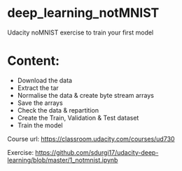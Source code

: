 # deep_learning_notMNIST

Udacity noMNIST exercise to train your first model

# Content: 
* Download the data
* Extract the tar
* Normalise the data & create byte stream arrays
* Save the arrays
* Check the data & repartition
* Create the Train, Validation & Test dataset
* Train the model

Course url: https://classroom.udacity.com/courses/ud730

Exercise: https://github.com/sdurgi17/udacity-deep-learning/blob/master/1_notmnist.ipynb
